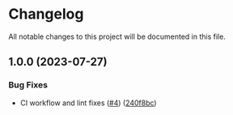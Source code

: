 # Changelog

All notable changes to this project will be documented in this file.

## 1.0.0 (2023-07-27)


### Bug Fixes

* CI workflow and lint fixes ([#4](https://github.com/atorrescogollo/terraform-cascade/issues/4)) ([240f8bc](https://github.com/atorrescogollo/terraform-cascade/commit/240f8bc276b1e689ff56d8921455907855c00733))
